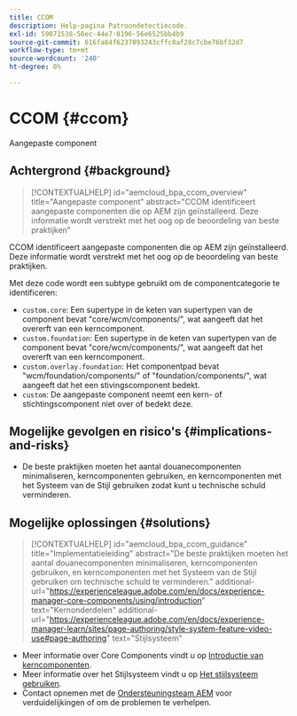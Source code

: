 ```yaml
---
title: CCOM
description: Help-pagina Patroondetectiecode.
exl-id: 59071538-56ec-44e7-8196-56e6525bb4b9
source-git-commit: 616fa84f6237893243cffc8af28c7cbe76bf32d7
workflow-type: tm+mt
source-wordcount: '240'
ht-degree: 0%

---
```


# CCOM {#ccom}

Aangepaste component

## Achtergrond {#background}

>[!CONTEXTUALHELP]
>id="aemcloud_bpa_ccom_overview"
>title="Aangepaste component"
>abstract="CCOM identificeert aangepaste componenten die op AEM zijn geïnstalleerd. Deze informatie wordt verstrekt met het oog op de beoordeling van beste praktijken"

CCOM identificeert aangepaste componenten die op AEM zijn geïnstalleerd. Deze informatie wordt verstrekt met het oog op de beoordeling van beste praktijken.

Met deze code wordt een subtype gebruikt om de componentcategorie te identificeren:

* `custom.core`: Een supertype in de keten van supertypen van de component bevat &quot;core/wcm/components/&quot;, wat aangeeft dat het overerft van een kerncomponent.
* `custom.foundation`: Een supertype in de keten van supertypen van de component bevat &quot;core/wcm/components/&quot;, wat aangeeft dat het overerft van een kerncomponent.
* `custom.overlay.foundation`: Het componentpad bevat &quot;wcm/foundation/components/&quot; of &quot;foundation/components/&quot;, wat aangeeft dat het een stivingscomponent bedekt.
* `custom`: De aangepaste component neemt een kern- of stichtingscomponent niet over of bedekt deze.

## Mogelijke gevolgen en risico&#39;s {#implications-and-risks}

* De beste praktijken moeten het aantal douanecomponenten minimaliseren, kerncomponenten gebruiken, en kerncomponenten met het Systeem van de Stijl gebruiken zodat kunt u technische schuld verminderen.

## Mogelijke oplossingen {#solutions}

>[!CONTEXTUALHELP]
>id="aemcloud_bpa_ccom_guidance"
>title="Implementatieleiding"
>abstract="De beste praktijken moeten het aantal douanecomponenten minimaliseren, kerncomponenten gebruiken, en kerncomponenten met het Systeem van de Stijl gebruiken om technische schuld te verminderen."
>additional-url="https://experienceleague.adobe.com/en/docs/experience-manager-core-components/using/introduction" text="Kernonderdelen"
>additional-url="https://experienceleague.adobe.com/en/docs/experience-manager-learn/sites/page-authoring/style-system-feature-video-use#page-authoring" text="Stijlsysteem"

* Meer informatie over Core Components vindt u op [Introductie van kerncomponenten](https://experienceleague.adobe.com/en/docs/experience-manager-core-components/using/introduction).
* Meer informatie over het Stijlsysteem vindt u op [Het stijlsysteem gebruiken](https://experienceleague.adobe.com/en/docs/experience-manager-learn/sites/page-authoring/style-system-feature-video-use#page-authoring).
* Contact opnemen met de [Ondersteuningsteam AEM](https://helpx.adobe.com/enterprise/using/support-for-experience-cloud.html) voor verduidelijkingen of om de problemen te verhelpen.
